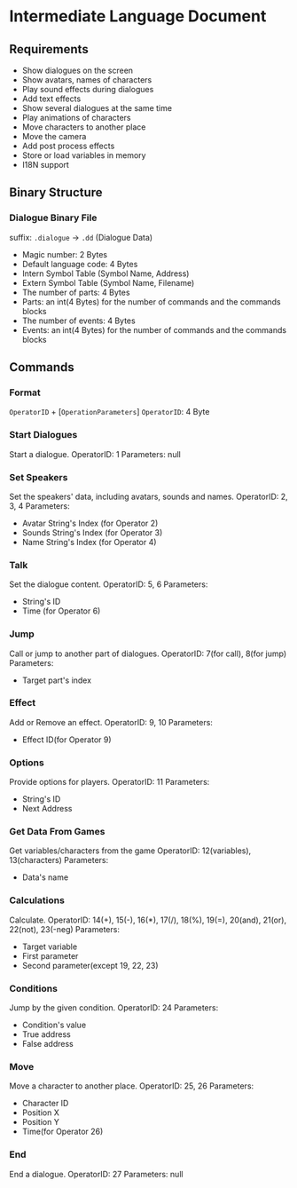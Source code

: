 # Intermediate Language Document
## Requirements
- Show dialogues on the screen
- Show avatars, names of characters
- Play sound effects during dialogues
- Add text effects
- Show several dialogues at the same time
- Play animations of characters
- Move characters to another place
- Move the camera
- Add post process effects
- Store or load variables in memory
- I18N support

## Binary Structure
### Dialogue Binary File
suffix: `.dialogue` -> `.dd` (Dialogue Data)
- Magic number: 2 Bytes
- Default language code: 4 Bytes
- Intern Symbol Table (Symbol Name, Address)
- Extern Symbol Table (Symbol Name, Filename)
- The number of parts: 4 Bytes
- Parts: an int(4 Bytes) for the number of commands and the commands blocks
- The number of events: 4 Bytes
- Events: an int(4 Bytes) for the number of commands and the commands blocks


## Commands
### Format
`OperatorID` + [`OperationParameters`]
`OperatorID`: 4 Byte

### Start Dialogues
Start a dialogue.
OperatorID: 1
Parameters: null

### Set Speakers
Set the speakers' data, including avatars, sounds and names.
OperatorID: 2, 3, 4
Parameters:
- Avatar String's Index (for Operator 2)
- Sounds String's Index (for Operator 3)
- Name String's Index (for Operator 4)

### Talk
Set the dialogue content.
OperatorID: 5, 6
Parameters:
- String's ID
- Time (for Operator 6)

### Jump
Call or jump to another part of dialogues.
OperatorID: 7(for call), 8(for jump)
Parameters:
- Target part's index

### Effect
Add or Remove an effect.
OperatorID: 9, 10
Parameters:
- Effect ID(for Operator 9)

### Options
Provide options for players.
OperatorID: 11
Parameters:
- String's ID
- Next Address

### Get Data From Games
Get variables/characters from the game
OperatorID: 12(variables), 13(characters)
Parameters:
- Data's name

### Calculations
Calculate.
OperatorID: 14(+), 15(-), 16(*), 17(/), 18(%), 19(=), 20(and), 21(or), 22(not), 23(-neg)
Parameters:
- Target variable
- First parameter
- Second parameter(except 19, 22, 23)

### Conditions
Jump by the given condition.
OperatorID: 24
Parameters:
- Condition's value
- True address
- False address

### Move
Move a character to another place.
OperatorID: 25, 26
Parameters:
- Character ID
- Position X
- Position Y
- Time(for Operator 26)

### End
End a dialogue.
OperatorID: 27
Parameters: null